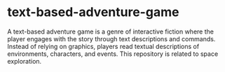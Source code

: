 # text-based-adventure-game
A text-based adventure game is a genre of interactive fiction where the player engages with the story through text descriptions and commands. Instead of relying on graphics, players read textual descriptions of environments, characters, and events. This repository is related to space exploration.
